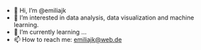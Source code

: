 - 👋 Hi, I’m @emiliajk
- 👀 I’m interested in data analysis, data visualization and machine learning.
- 🌱 I’m currently learning ...
- 📫 How to reach me: emiliajk@web.de

<!---
emiliajk/emiliajk is a ✨ special ✨ repository because its `README.md` (this file) appears on your GitHub profile.
You can click the Preview link to take a look at your changes.
--->
